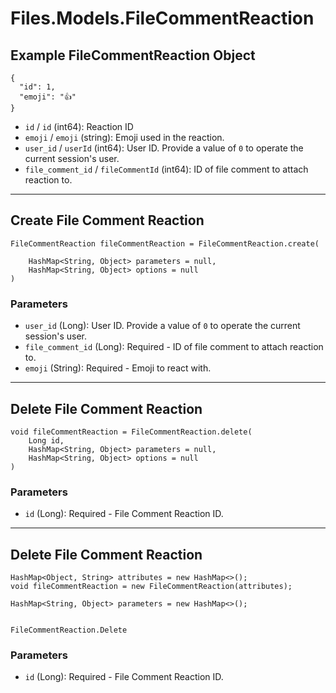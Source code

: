 # Files.Models.FileCommentReaction

## Example FileCommentReaction Object

```
{
  "id": 1,
  "emoji": "👍"
}
```

* `id` / `id`  (int64): Reaction ID
* `emoji` / `emoji`  (string): Emoji used in the reaction.
* `user_id` / `userId`  (int64): User ID.  Provide a value of `0` to operate the current session's user.
* `file_comment_id` / `fileCommentId`  (int64): ID of file comment to attach reaction to.


---

## Create File Comment Reaction

```
FileCommentReaction fileCommentReaction = FileCommentReaction.create(
    
    HashMap<String, Object> parameters = null,
    HashMap<String, Object> options = null
)
```

### Parameters

* `user_id` (Long): User ID.  Provide a value of `0` to operate the current session's user.
* `file_comment_id` (Long): Required - ID of file comment to attach reaction to.
* `emoji` (String): Required - Emoji to react with.


---

## Delete File Comment Reaction

```
void fileCommentReaction = FileCommentReaction.delete(
    Long id, 
    HashMap<String, Object> parameters = null,
    HashMap<String, Object> options = null
)
```

### Parameters

* `id` (Long): Required - File Comment Reaction ID.


---

## Delete File Comment Reaction

```
HashMap<Object, String> attributes = new HashMap<>();
void fileCommentReaction = new FileCommentReaction(attributes);

HashMap<String, Object> parameters = new HashMap<>();


FileCommentReaction.Delete
```

### Parameters

* `id` (Long): Required - File Comment Reaction ID.
